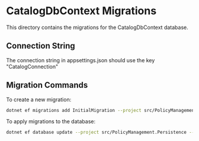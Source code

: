 # CatalogDbContext Migrations

This directory contains the migrations for the CatalogDbContext database. 

## Connection String

The connection string in appsettings.json should use the key "CatalogConnection"

## Migration Commands

To create a new migration:

```bash
dotnet ef migrations add InitialMigration --project src/PolicyManagement.Persistence --startup-project src/PolicyManagementApp.Api -c CatalogDbContext -o Contexts/CatalogDbContext/Migrations
```

To apply migrations to the database:

```bash
dotnet ef database update --project src/PolicyManagement.Persistence --startup-project src/PolicyManagementApp.Api --context CatalogDbContext
```
